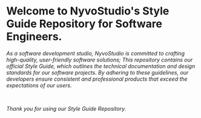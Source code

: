 # **Welcome to NyvoStudio's Style Guide Repository for Software Engineers.**

*As a software development studio, NyvoStudio is committed to crafting high-quality, user-friendly software solutions; This repository contains our official Style Guide, which outlines the technical documentation and design standards for our software projects. By adhering to these guidelines, our developers ensure consistent and professional products that exceed the expectations of our users.*

<br>

*Thank you for using our Style Guide Repository.*
